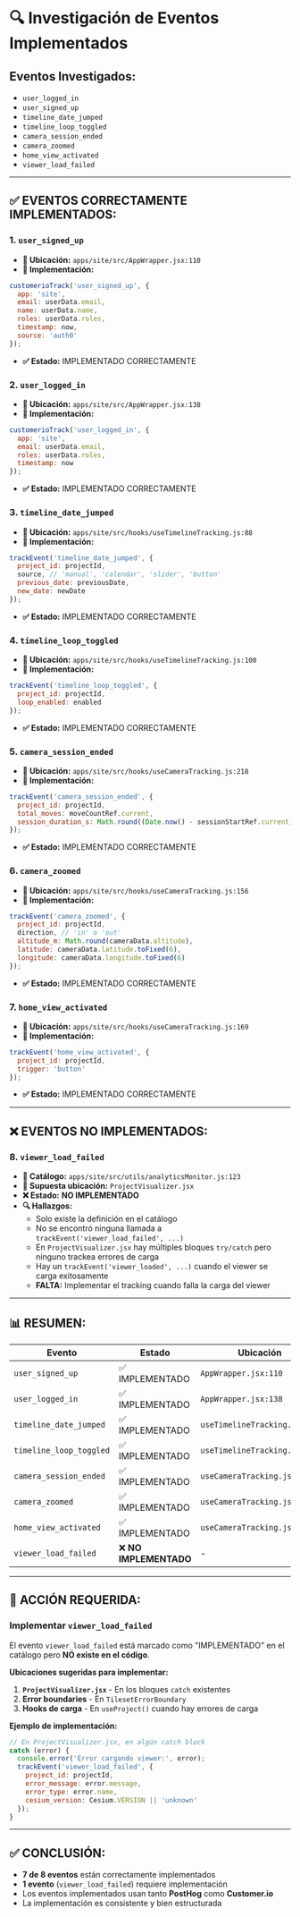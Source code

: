# 🔍 **Investigación de Eventos Implementados**

## **Eventos Investigados:**
- `user_logged_in`
- `user_signed_up` 
- `timeline_date_jumped`
- `timeline_loop_toggled`
- `camera_session_ended`
- `camera_zoomed`
- `home_view_activated`
- `viewer_load_failed`

---

## **✅ EVENTOS CORRECTAMENTE IMPLEMENTADOS:**

### **1. `user_signed_up`**
- **📍 Ubicación:** `apps/site/src/AppWrapper.jsx:110`
- **🎯 Implementación:**
```javascript
customerioTrack('user_signed_up', {
  app: 'site',
  email: userData.email,
  name: userData.name,
  roles: userData.roles,
  timestamp: now,
  source: 'auth0'
});
```
- **✅ Estado:** IMPLEMENTADO CORRECTAMENTE

### **2. `user_logged_in`**
- **📍 Ubicación:** `apps/site/src/AppWrapper.jsx:138`
- **🎯 Implementación:**
```javascript
customerioTrack('user_logged_in', {
  app: 'site',
  email: userData.email,
  roles: userData.roles,
  timestamp: now
});
```
- **✅ Estado:** IMPLEMENTADO CORRECTAMENTE

### **3. `timeline_date_jumped`**
- **📍 Ubicación:** `apps/site/src/hooks/useTimelineTracking.js:88`
- **🎯 Implementación:**
```javascript
trackEvent('timeline_date_jumped', {
  project_id: projectId,
  source, // 'manual', 'calendar', 'slider', 'button'
  previous_date: previousDate,
  new_date: newDate
});
```
- **✅ Estado:** IMPLEMENTADO CORRECTAMENTE

### **4. `timeline_loop_toggled`**
- **📍 Ubicación:** `apps/site/src/hooks/useTimelineTracking.js:100`
- **🎯 Implementación:**
```javascript
trackEvent('timeline_loop_toggled', {
  project_id: projectId,
  loop_enabled: enabled
});
```
- **✅ Estado:** IMPLEMENTADO CORRECTAMENTE

### **5. `camera_session_ended`**
- **📍 Ubicación:** `apps/site/src/hooks/useCameraTracking.js:218`
- **🎯 Implementación:**
```javascript
trackEvent('camera_session_ended', {
  project_id: projectId,
  total_moves: moveCountRef.current,
  session_duration_s: Math.round((Date.now() - sessionStartRef.current) / 1000)
});
```
- **✅ Estado:** IMPLEMENTADO CORRECTAMENTE

### **6. `camera_zoomed`**
- **📍 Ubicación:** `apps/site/src/hooks/useCameraTracking.js:156`
- **🎯 Implementación:**
```javascript
trackEvent('camera_zoomed', {
  project_id: projectId,
  direction, // 'in' o 'out'
  altitude_m: Math.round(cameraData.altitude),
  latitude: cameraData.latitude.toFixed(6),
  longitude: cameraData.longitude.toFixed(6)
});
```
- **✅ Estado:** IMPLEMENTADO CORRECTAMENTE

### **7. `home_view_activated`**
- **📍 Ubicación:** `apps/site/src/hooks/useCameraTracking.js:169`
- **🎯 Implementación:**
```javascript
trackEvent('home_view_activated', {
  project_id: projectId,
  trigger: 'button'
});
```
- **✅ Estado:** IMPLEMENTADO CORRECTAMENTE

---

## **❌ EVENTOS NO IMPLEMENTADOS:**

### **8. `viewer_load_failed`**
- **📍 Catálogo:** `apps/site/src/utils/analyticsMonitor.js:123`
- **🎯 Supuesta ubicación:** `ProjectVisualizer.jsx`
- **❌ Estado:** **NO IMPLEMENTADO**
- **🔍 Hallazgos:**
  - Solo existe la definición en el catálogo
  - No se encontró ninguna llamada a `trackEvent('viewer_load_failed', ...)`
  - En `ProjectVisualizer.jsx` hay múltiples bloques `try/catch` pero ninguno trackea errores de carga
  - Hay un `trackEvent('viewer_loaded', ...)` cuando el viewer se carga exitosamente
  - **FALTA:** Implementar el tracking cuando falla la carga del viewer

---

## **📊 RESUMEN:**

| Evento | Estado | Ubicación | Notas |
|--------|--------|-----------|-------|
| `user_signed_up` | ✅ IMPLEMENTADO | `AppWrapper.jsx:110` | Customer.io |
| `user_logged_in` | ✅ IMPLEMENTADO | `AppWrapper.jsx:138` | Customer.io |
| `timeline_date_jumped` | ✅ IMPLEMENTADO | `useTimelineTracking.js:88` | PostHog |
| `timeline_loop_toggled` | ✅ IMPLEMENTADO | `useTimelineTracking.js:100` | PostHog |
| `camera_session_ended` | ✅ IMPLEMENTADO | `useCameraTracking.js:218` | PostHog |
| `camera_zoomed` | ✅ IMPLEMENTADO | `useCameraTracking.js:156` | PostHog |
| `home_view_activated` | ✅ IMPLEMENTADO | `useCameraTracking.js:169` | PostHog |
| `viewer_load_failed` | ❌ **NO IMPLEMENTADO** | - | **PENDIENTE** |

---

## **🚨 ACCIÓN REQUERIDA:**

### **Implementar `viewer_load_failed`**
El evento `viewer_load_failed` está marcado como "IMPLEMENTADO" en el catálogo pero **NO existe en el código**.

**Ubicaciones sugeridas para implementar:**
1. **`ProjectVisualizer.jsx`** - En los bloques `catch` existentes
2. **Error boundaries** - En `TilesetErrorBoundary` 
3. **Hooks de carga** - En `useProject()` cuando hay errores de carga

**Ejemplo de implementación:**
```javascript
// En ProjectVisualizer.jsx, en algún catch block
catch (error) {
  console.error('Error cargando viewer:', error);
  trackEvent('viewer_load_failed', {
    project_id: projectId,
    error_message: error.message,
    error_type: error.name,
    cesium_version: Cesium.VERSION || 'unknown'
  });
}
```

---

## **✅ CONCLUSIÓN:**
- **7 de 8 eventos** están correctamente implementados
- **1 evento** (`viewer_load_failed`) requiere implementación
- Los eventos implementados usan tanto **PostHog** como **Customer.io**
- La implementación es consistente y bien estructurada
